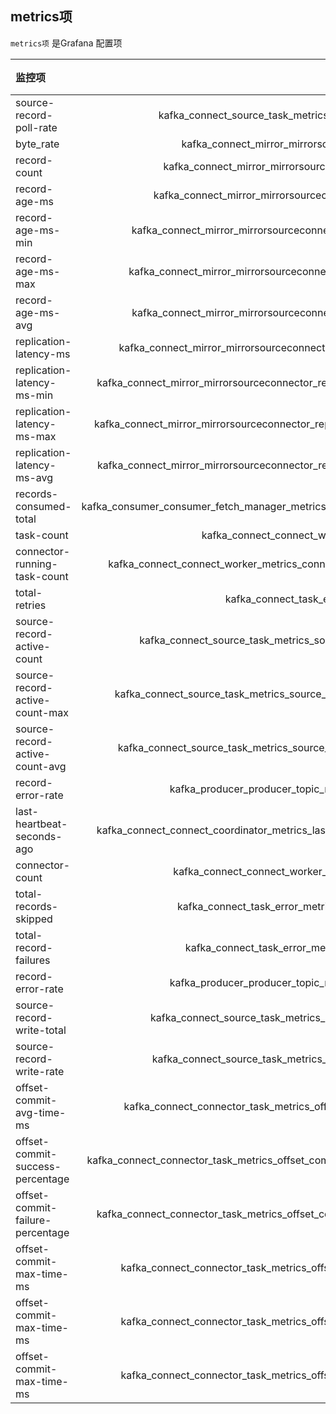 

## metrics项
`metrics项` 是Grafana 配置项


|   监控项  |   metrics项 | 说明 | 级别  |
| :-------- | --------:| ---- |:--: |
| source-record-poll-rate  | kafka_connect_source_task_metrics_source_record_poll_rate |     |     |
| byte_rate     |  kafka_connect_mirror_mirrorsourceconnector_byte_rate |    |     |
| record-count      |  kafka_connect_mirror_mirrorsourceconnector_record_count |   |     |
| record-age-ms     |  kafka_connect_mirror_mirrorsourceconnector_record_age_ms |   |     |
| record-age-ms-min     |  kafka_connect_mirror_mirrorsourceconnector_record_age_ms_min |   |     |
| record-age-ms-max     |  kafka_connect_mirror_mirrorsourceconnector_record_age_ms_max |   |     |
| record-age-ms-avg     |  kafka_connect_mirror_mirrorsourceconnector_record_age_ms_avg |   |     |
| replication-latency-ms     |  kafka_connect_mirror_mirrorsourceconnector_replication_latency_ms |   |     |
| replication-latency-ms-min     |  kafka_connect_mirror_mirrorsourceconnector_replication_latency_ms_min |   |     |
| replication-latency-ms-max     |  kafka_connect_mirror_mirrorsourceconnector_replication_latency_ms_max |   |     |
| replication-latency-ms-avg     |  kafka_connect_mirror_mirrorsourceconnector_replication_latency_ms_avg |   |     |
| records-consumed-total     |  kafka_consumer_consumer_fetch_manager_metrics_records_consumed_total |   |     |
| task-count     |  kafka_connect_connect_worker_metrics_task_count |   |     |
| connector-running-task-count     |  kafka_connect_connect_worker_metrics_connector_running_task_count |   |     |
| total-retries     |  kafka_connect_task_error_metrics_total_retries |   |     |
| source-record-active-count     |  kafka_connect_source_task_metrics_source_record_active_count |   |     |
| source-record-active-count-max     |  kafka_connect_source_task_metrics_source_record_active_count_max |   |     |
| source-record-active-count-avg     |  kafka_connect_source_task_metrics_source_record_active_count_avg |   |     |
| record-error-rate     |  kafka_producer_producer_topic_metrics_record_error_rate |   |     |
| last-heartbeat-seconds-ago     |  kafka_connect_connect_coordinator_metrics_last_heartbeat_seconds_ago |   |     |
| connector-count     |  kafka_connect_connect_worker_metrics_connector_count |   |     |
| total-records-skipped     |  kafka_connect_task_error_metrics_total_records_skipped |   |     |
| total-record-failures     |  kafka_connect_task_error_metrics_total_record_failures |   |     |
| record-error-rate     |  kafka_producer_producer_topic_metrics_record_error_rate |   |     |
| source-record-write-total     |  kafka_connect_source_task_metrics_source_record_write_total |   |     |
| source-record-write-rate     |  kafka_connect_source_task_metrics_source_record_write_rate |   |     |
| offset-commit-avg-time-ms     |  kafka_connect_connector_task_metrics_offset_commit_avg_time_ms |   |     |
| offset-commit-success-percentage     |  kafka_connect_connector_task_metrics_offset_commit_success_percentage |   |     |
| offset-commit-failure-percentage     |  kafka_connect_connector_task_metrics_offset_commit_failure_percentage |   |     |
| offset-commit-max-time-ms     |  kafka_connect_connector_task_metrics_offset_commit_max_time_ms |   |     |
| offset-commit-max-time-ms     |  kafka_connect_connector_task_metrics_offset_commit_max_time_ms |   |     |
| offset-commit-max-time-ms     |  kafka_connect_connector_task_metrics_offset_commit_max_time_ms |   |     |

